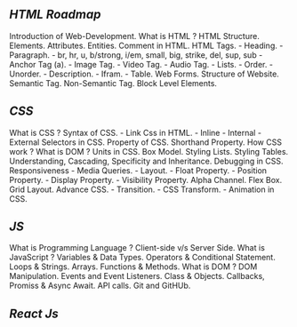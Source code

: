 ## *HTML Roadmap*
Introduction of Web-Development.
What is HTML ?
HTML Structure.
Elements.
Attributes.
Entities.
Comment in HTML.
HTML Tags.
    - Heading.
    - Paragraph.
    - br, hr, u, b/strong, i/em, small, big, strike, del, sup, sub
    - Anchor Tag (a).
    - Image Tag.
    - Video Tag.
    - Audio Tag.
    - Lists.
        - Order.
        - Unorder.
        - Description.
    - Ifram.
    - Table.
Web Forms.
Structure of Website.
Semantic Tag.
Non-Semantic Tag.
Block Level Elements.

## *CSS*
What is CSS ?
Syntax of CSS.
    - Link Css in HTML.
    - Inline
    - Internal
    - External
Selectors in CSS.
Property of CSS.
Shorthand Property.
How CSS work ?
What is DOM ?
Units in CSS.
Box Model.
Styling Lists.
Styling Tables.
Understanding, Cascading, Specificity and Inheritance.
Debugging in CSS.
Responsiveness
    - Media Queries.
    - Layout.
    - Float Property.
    - Position Property.
    - Display Property.
    - Visibility Property.
Alpha Channel.
Flex Box.
Grid Layout.
Advance CSS.
    - Transition.
    - CSS Transform.
    - Animation in CSS.

## *JS*
What is Programming Language ?
Client-side v/s Server Side.
What is JavaScript ?
Variables & Data Types.
Operators & Conditional Statement.
Loops & Strings.
Arrays.
Functions & Methods.
What is DOM ?
DOM Manipulation.
Events and Event Listeners.
Class & Objects.
Callbacks, Promiss & Async Await.
API calls.
Git and GitHUb.

## *React Js*